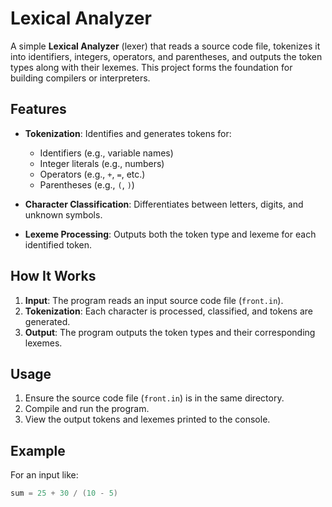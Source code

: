 # Lexical Analyzer

A simple **Lexical Analyzer** (lexer) that reads a source code file, tokenizes it into identifiers, integers, operators, and parentheses, and outputs the token types along with their lexemes. This project forms the foundation for building compilers or interpreters.

## Features

- **Tokenization**: Identifies and generates tokens for:
  - Identifiers (e.g., variable names)
  - Integer literals (e.g., numbers)
  - Operators (e.g., `+`, `=`, etc.)
  - Parentheses (e.g., `(`, `)`)
  
- **Character Classification**: Differentiates between letters, digits, and unknown symbols.
  
- **Lexeme Processing**: Outputs both the token type and lexeme for each identified token.

## How It Works

1. **Input**: The program reads an input source code file (`front.in`).
2. **Tokenization**: Each character is processed, classified, and tokens are generated.
3. **Output**: The program outputs the token types and their corresponding lexemes.

## Usage

1. Ensure the source code file (`front.in`) is in the same directory.
2. Compile and run the program.
3. View the output tokens and lexemes printed to the console.

## Example

For an input like:

```cpp
sum = 25 + 30 / (10 - 5)
